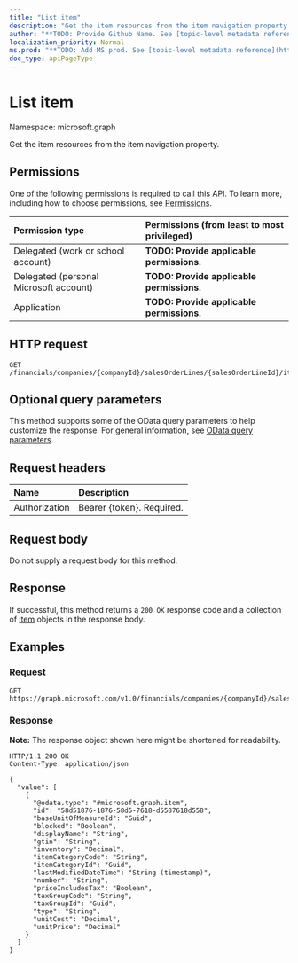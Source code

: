 ```yaml
---
title: "List item"
description: "Get the item resources from the item navigation property."
author: "**TODO: Provide Github Name. See [topic-level metadata reference](https://msgo.azurewebsites.net/add/document/guidelines/metadata.html#topic-level-metadata)**"
localization_priority: Normal
ms.prod: "**TODO: Add MS prod. See [topic-level metadata reference](https://msgo.azurewebsites.net/add/document/guidelines/metadata.html#topic-level-metadata)**"
doc_type: apiPageType
---
```


# List item
Namespace: microsoft.graph



Get the item resources from the item navigation property.

## Permissions
One of the following permissions is required to call this API. To learn more, including how to choose permissions, see [Permissions](/graph/permissions-reference).

|Permission type|Permissions (from least to most privileged)|
|:---|:---|
|Delegated (work or school account)|**TODO: Provide applicable permissions.**|
|Delegated (personal Microsoft account)|**TODO: Provide applicable permissions.**|
|Application|**TODO: Provide applicable permissions.**|

## HTTP request

<!-- {
  "blockType": "ignored"
}
-->
``` http
GET /financials/companies/{companyId}/salesOrderLines/{salesOrderLineId}/item
```

## Optional query parameters
This method supports some of the OData query parameters to help customize the response. For general information, see [OData query parameters](/graph/query-parameters).

## Request headers
|Name|Description|
|:---|:---|
|Authorization|Bearer {token}. Required.|

## Request body
Do not supply a request body for this method.

## Response

If successful, this method returns a `200 OK` response code and a collection of [item](../resources/item.md) objects in the response body.

## Examples

### Request
<!-- {
  "blockType": "request",
  "name": "list_item"
}
-->
``` http
GET https://graph.microsoft.com/v1.0/financials/companies/{companyId}/salesOrderLines/{salesOrderLineId}/item
```


### Response
**Note:** The response object shown here might be shortened for readability.
<!-- {
  "blockType": "response",
  "truncated": true,
  "@odata.type": "Collection(microsoft.graph.item)"
}
-->
``` http
HTTP/1.1 200 OK
Content-Type: application/json

{
  "value": [
    {
      "@odata.type": "#microsoft.graph.item",
      "id": "58d51876-1876-58d5-7618-d5587618d558",
      "baseUnitOfMeasureId": "Guid",
      "blocked": "Boolean",
      "displayName": "String",
      "gtin": "String",
      "inventory": "Decimal",
      "itemCategoryCode": "String",
      "itemCategoryId": "Guid",
      "lastModifiedDateTime": "String (timestamp)",
      "number": "String",
      "priceIncludesTax": "Boolean",
      "taxGroupCode": "String",
      "taxGroupId": "Guid",
      "type": "String",
      "unitCost": "Decimal",
      "unitPrice": "Decimal"
    }
  ]
}
```

